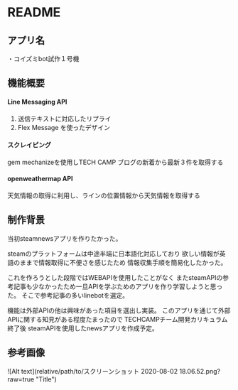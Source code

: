 # README

## アプリ名

・コイズミbot試作１号機
 
## 機能概要

#### Line Messaging API
 1. 送信テキストに対応したリプライ
 2. Flex Message を使ったデザイン
 
#### スクレイピング
 gem mechanizeを使用しTECH CAMP ブログの新着から最新３件を取得する

#### openweathermap API
 天気情報の取得に利用し、ラインの位置情報から天気情報を取得する

## 制作背景

 当初steamnewsアプリを作りたかった。

 steamのプラットフォームは中途半端に日本語化対応しており
 欲しい情報が英語のままで情報取得に不便さを感じたため
 情報収集手順を簡易化したかった。

 これを作ろうとした段階ではWEBAPIを使用したことがなく
 またsteamAPIの参考記事も少なかったため一旦APIを学ぶためのアプリを作り学習しようと思った。
 そこで参考記事の多いlinebotを選定。

 機能は外部APIの他は興味があった項目を選出し実装。
 このアプリを通じて外部APIに関する知見がある程度たまったので
 TECHCAMPチーム開発カリキュラム終了後
 steamAPIを使用したnewsアプリを作成予定。

## 参考画像
 ![Alt text](relative/path/to/スクリーンショット 2020-08-02 18.06.52.png?raw=true "Title")




